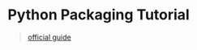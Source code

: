 # Python Packaging Tutorial

> [official guide](https://packaging.python.org/en/latest/tutorials/packaging-projects/)
